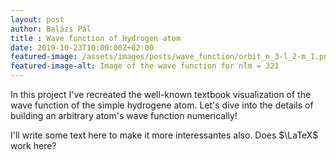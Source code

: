 ```yaml
---
layout: post
author: Balázs Pál
title : Wave function of Hydrogen atom
date: 2019-10-23T10:00:00Z+02:00
featured-image: /assets/images/posts/wave_function/orbit_n_3-l_2-m_1.png
featured-image-alt: Image of the wave function for nlm = 321
---
```

In this project I've recreated the well-known textbook visualization of the wave function of the
simple hydrogene atom. Let's dive into the details of building an arbitrary atom's wave function
numerically!

I'll write some text here to make it more interessantes also. Does $\LaTeX$ work here?